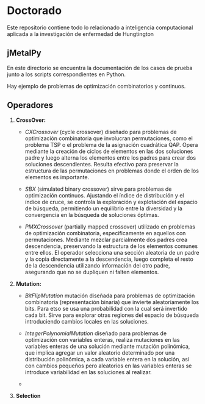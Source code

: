 # Doctorado
Este repositorio contiene todo lo relacionado a inteligencia computacional aplicada a la investigación de enfermedad de Hungtington


## jMetalPy

En este directorio se encuentra la documentación de los casos de prueba junto a los scripts correspondientes en Python.

Hay ejemplo de problemas de optimización combinatorios y continuos.

## Operadores

1. **CrossOver:**
    
    *   *CXCrossover* (cycle crossover) diseñado para problemas de optimización combinatoria que involucran permutaciones, como el problema TSP o el problema de la asignación cuadrática QAP. Opera mediante la creación de ciclos de elementos en las dos soluciones padre y luego alterna los elementos entre los padres para crear dos soluciones descendientes. Resulta efectivo para preservar la estructura de las permutaciones en problemas donde el orden de los elementos es importante.

    *   *SBX* (simulated binary crossover) sirve para problemas de optimización continuos. Ajustando el índice de distribución y el índice de cruce, se controla la exploración y explotación del espacio de búsqueda, permitiendo un equilibrio entre la diversidad y la convergencia en la búsqueda de soluciones óptimas.
    
    * *PMXCrossover* (partially mapped crossover) utilizado en problemas de optimización combinatoria, especificamente en aquellos con permutaciones. Mediante mezclar parcialmente dos padres crea descendencia, preservando la estructura de los elementos comunes entre ellos. El operador selecciona una sección aleatoria de un padre y la copia directamente a la descendencia, luego completa el resto de la descendencia utilizando información del otro padre, asegurando que no se dupliquen ni falten elementos.  

2. **Mutation:**

    *   *BitFlipMutation* mutación diseñada para problemas de optimización combinatoria (representación binaria) que invierte aleatoriamente los bits. Para etso se usa una probabilidad con la cual será invertido cada bit. Sirve para explorar otras regiones del espacio de búsqueda introduciendo cambios locales en las soluciones.

    *   *IntegerPolynomialMutation* diseñado para problemas de optimización con variables enteras, realiza mutaciones en las variables enteras de una solución mediante mutación polinómica, que implica agregar un valor aleatorio determinado por una distribución polinómica, a cada variable entera en la solución, así con cambios pequeños pero aleatorios en las variables enteras se introduce variabilidad en las soluciones al realizar.

    *   

3. **Selection**